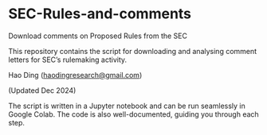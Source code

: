 # SEC-Rules-and-comments
Download comments on Proposed Rules from the SEC

This repository contains the script for downloading and analysing comment letters for SEC’s rulemaking activity.

Hao Ding (haodingresearch@gmail.com)

(Updated Dec 2024)



The script is written in a Jupyter notebook and can be run seamlessly in Google Colab. The code is also well-documented, guiding you through each step.

